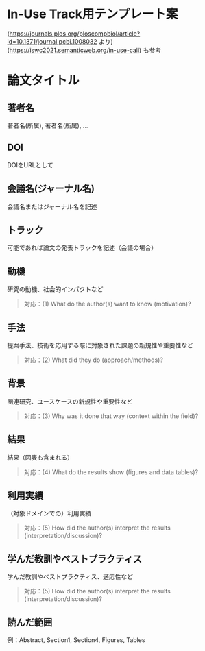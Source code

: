 # In-Use Track用テンプレート案
(https://journals.plos.org/ploscompbiol/article?id=10.1371/journal.pcbi.1008032 より)  
(https://iswc2021.semanticweb.org/in-use-call) も参考
# 論文タイトル                                                                                                                                                                         
## 著者名
著者名(所属), 著者名(所属), ... 
## DOI
DOIをURLとして
## 会議名(ジャーナル名)                                                                                                                                                         
会議名またはジャーナル名を記述
## トラック                                                                                                                                                              
可能であれば論文の発表トラックを記述（会議の場合）
## 動機
研究の動機、社会的インパクトなど  
> 対応：(1) What do the author(s) want to know (motivation)?
## 手法
提案手法、技術を応用する際に対象された課題の新規性や重要性など  
> 対応：(2) What did they do (approach/methods)?
## 背景
関連研究、ユースケースの新規性や重要性など  
> 対応：(3) Why was it done that way (context within the field)?
## 結果
結果（図表も含まれる）  
> 対応：(4) What do the results show (figures and data tables)?
## 利用実績
（対象ドメインでの）利用実績  
> 対応：(5) How did the author(s) interpret the results (interpretation/discussion)? 
## 学んだ教訓やベストプラクティス
学んだ教訓やベストプラクティス、適応性など  
> 対応：(5) How did the author(s) interpret the results (interpretation/discussion)?
## 読んだ範囲
例：Abstract, Section1, Section4, Figures, Tables


